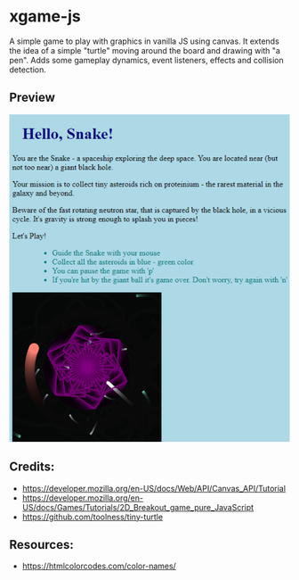 # xgame-js

A simple game to play with graphics in vanilla JS using canvas. It extends the idea of a simple "turtle" moving around the board
and drawing with "a pen". Adds some gameplay dynamics, event listeners, effects and collision detection.

## Preview

![Snake game demo](./snake-demo.png)

## Credits:

* https://developer.mozilla.org/en-US/docs/Web/API/Canvas_API/Tutorial
* https://developer.mozilla.org/en-US/docs/Games/Tutorials/2D_Breakout_game_pure_JavaScript
* https://github.com/toolness/tiny-turtle

## Resources:

* https://htmlcolorcodes.com/color-names/
